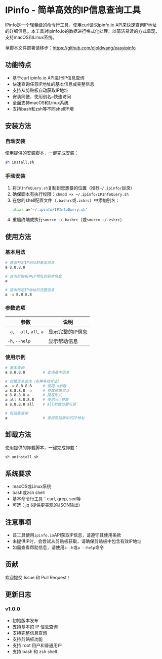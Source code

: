 # IPinfo - 简单高效的IP信息查询工具

IPinfo是一个轻量级的命令行工具，使用curl请求ipinfo.io API来快速查询IP地址的详细信息。本工具对ipinfo.io的数据进行格式化处理，以简洁易读的方式呈现，支持macOS和Linux系统。

单脚本文件部署请移步：https://github.com/djoldwang/easyipinfo

## 功能特点

- 基于curl ipinfo.io API进行IP信息查询
- 快速查询任意IP地址的基本信息或完整信息
- 支持从剪贴板自动获取IP地址
- 安装简便，使用别名`a`快速访问
- 全面支持macOS和Linux系统
- 支持bash和zsh等不同shell环境

## 安装方法

### 自动安装

使用提供的安装脚本，一键完成安装：

```bash
sh install.sh
```

### 手动安装

1. 将`IPInfoQuery.sh`复制到您想要的位置（推荐`~/.ipinfo/`目录）
2. 确保脚本有执行权限：`chmod +x ~/.ipinfo/IPInfoQuery.sh`
3. 在您的shell配置文件（`.bashrc`或`.zshrc`）中添加别名：
   ```bash
   alias a='~/.ipinfo/IPInfoQuery.sh'
   ```
4. 重启终端或执行`source ~/.bashrc`（或`source ~/.zshrc`）

## 使用方法

### 基本用法

```bash
# 查询特定IP地址的基本信息
a 8.8.8.8

# 查询剪贴板中IP地址的基本信息
a

# 查询特定IP地址的完整信息
a -a 8.8.8.8
```

### 参数选项

| 参数 | 说明 |
|------|------|
| `-a`, `--all`, `all`, `a` | 显示完整的IP信息 |
| `-h`, `--help` | 显示帮助信息 |

### 使用示例

```bash
# 基本查询
a 8.8.8.8        # 查询基本信息

# 完整信息查询（多种等效写法）
a -a 8.8.8.8     # 使用-a参数
a 8.8.8.8 -a     # 参数位置灵活
a 8.8.8.8 a      # 简写形式
a all 8.8.8.8    # 使用all参数
a 8.8.8.8 all    # all参数位置可调

# 剪贴板查询
a                # 使用剪贴板中的IP地址
```

## 卸载方法

使用提供的卸载脚本，一键完成卸载：

```bash
sh uninstall.sh
```

## 系统要求

- macOS或Linux系统
- bash或zsh shell
- 基本命令行工具：curl, grep, sed等
- 可选：jq (提供更美观的JSON输出)

## 注意事项

- 该工具使用`ipinfo.io`API获取IP信息，请遵守其使用条款
- 未提供IP时，会尝试从剪贴板获取，请确保剪贴板中包含有效IP地址
- 如需查看帮助信息，请使用`a -h`或`a --help`命令

## 贡献

欢迎提交 Issue 和 Pull Request！

## 更新日志

### v1.0.0
- 初始版本发布
- 支持基本的 IP 信息查询
- 支持完整信息查询
- 支持剪贴板功能
- 支持 root 用户和普通用户
- 支持 bash 和 zsh shell
